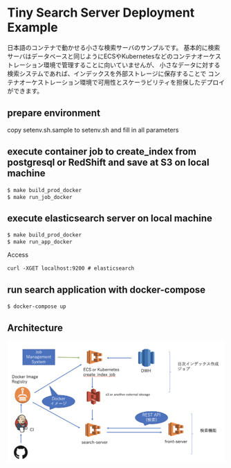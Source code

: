 # Tiny Search Server Deployment Example

日本語のコンテナで動かせる小さな検索サーバのサンプルです。
基本的に検索サーバはデータベースと同じようにECSやKubernetesなどのコンテナオーケストレーション環境で管理することに向いていませんが、
小さなデータに対する検索システムであれば、インデックスを外部ストレージに保存することで
コンテナオーケストレーション環境で可用性とスケーラビリティを担保したデプロイができます。

## prepare environment

copy setenv.sh.sample to setenv.sh and fill in all parameters

## execute container job to create_index from postgresql or RedShift and save at S3 on local machine

```
$ make build_prod_docker
$ make run_job_docker
```

## execute elasticsearch server on local machine

```
$ make build_prod_docker
$ make run_app_docker
```

Access
```
curl -XGET localhost:9200 # elasticsearch
```

## run search application with docker-compose

```
$ docker-compose up
```

## Architecture

![](resource/architecture.png)

